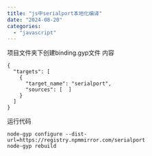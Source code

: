 ```yaml
---
title: "js中serialport本地化编译"
date: "2024-08-20"
categories: 
  - "javascript"
---
```


项目文件夹下创建binding.gyp文件 内容

```
{
  "targets": [
    {
      "target_name": "serialport",
      "sources": [  ]
    }
  ]
}
```

运行代码

```
node-gyp configure --dist-url=https://registry.npmmirror.com/serialport
node-gyp rebuild
```
